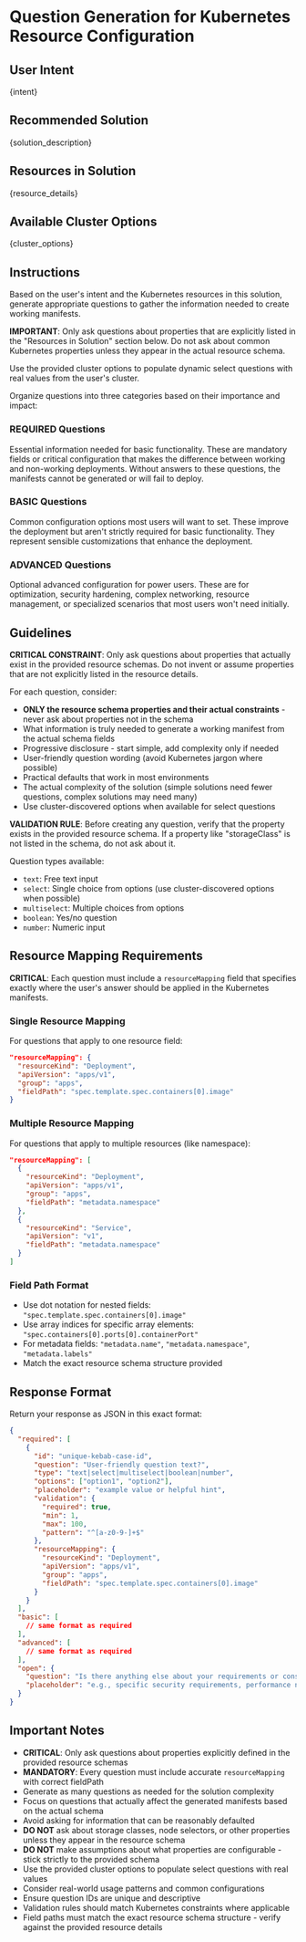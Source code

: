 # Question Generation for Kubernetes Resource Configuration

## User Intent
{intent}

## Recommended Solution
{solution_description}

## Resources in Solution
{resource_details}

## Available Cluster Options
{cluster_options}

## Instructions

Based on the user's intent and the Kubernetes resources in this solution, generate appropriate questions to gather the information needed to create working manifests.

**IMPORTANT**: Only ask questions about properties that are explicitly listed in the "Resources in Solution" section below. Do not ask about common Kubernetes properties unless they appear in the actual resource schema.

Use the provided cluster options to populate dynamic select questions with real values from the user's cluster.

Organize questions into three categories based on their importance and impact:

### REQUIRED Questions
Essential information needed for basic functionality. These are mandatory fields or critical configuration that makes the difference between working and non-working deployments. Without answers to these questions, the manifests cannot be generated or will fail to deploy.

### BASIC Questions  
Common configuration options most users will want to set. These improve the deployment but aren't strictly required for basic functionality. They represent sensible customizations that enhance the deployment.

### ADVANCED Questions
Optional advanced configuration for power users. These are for optimization, security hardening, complex networking, resource management, or specialized scenarios that most users won't need initially.

## Guidelines

**CRITICAL CONSTRAINT**: Only ask questions about properties that actually exist in the provided resource schemas. Do not invent or assume properties that are not explicitly listed in the resource details.

For each question, consider:
- **ONLY the resource schema properties and their actual constraints** - never ask about properties not in the schema
- What information is truly needed to generate a working manifest from the actual schema fields
- Progressive disclosure - start simple, add complexity only if needed  
- User-friendly question wording (avoid Kubernetes jargon where possible)
- Practical defaults that work in most environments
- The actual complexity of the solution (simple solutions need fewer questions, complex solutions may need many)
- Use cluster-discovered options when available for select questions

**VALIDATION RULE**: Before creating any question, verify that the property exists in the provided resource schema. If a property like "storageClass" is not listed in the schema, do not ask about it.

Question types available:
- `text`: Free text input
- `select`: Single choice from options (use cluster-discovered options when possible)
- `multiselect`: Multiple choices from options  
- `boolean`: Yes/no question
- `number`: Numeric input

## Resource Mapping Requirements

**CRITICAL**: Each question must include a `resourceMapping` field that specifies exactly where the user's answer should be applied in the Kubernetes manifests.

### Single Resource Mapping
For questions that apply to one resource field:
```json
"resourceMapping": {
  "resourceKind": "Deployment",
  "apiVersion": "apps/v1", 
  "group": "apps",
  "fieldPath": "spec.template.spec.containers[0].image"
}
```

### Multiple Resource Mapping  
For questions that apply to multiple resources (like namespace):
```json
"resourceMapping": [
  {
    "resourceKind": "Deployment",
    "apiVersion": "apps/v1",
    "group": "apps", 
    "fieldPath": "metadata.namespace"
  },
  {
    "resourceKind": "Service",
    "apiVersion": "v1",
    "fieldPath": "metadata.namespace"
  }
]
```

### Field Path Format
- Use dot notation for nested fields: `"spec.template.spec.containers[0].image"`
- Use array indices for specific array elements: `"spec.containers[0].ports[0].containerPort"`
- For metadata fields: `"metadata.name"`, `"metadata.namespace"`, `"metadata.labels"`
- Match the exact resource schema structure provided

## Response Format

Return your response as JSON in this exact format:

```json
{
  "required": [
    {
      "id": "unique-kebab-case-id",
      "question": "User-friendly question text?",
      "type": "text|select|multiselect|boolean|number",
      "options": ["option1", "option2"],
      "placeholder": "example value or helpful hint",
      "validation": {
        "required": true,
        "min": 1,
        "max": 100,
        "pattern": "^[a-z0-9-]+$"
      },
      "resourceMapping": {
        "resourceKind": "Deployment",
        "apiVersion": "apps/v1",
        "group": "apps",
        "fieldPath": "spec.template.spec.containers[0].image"
      }
    }
  ],
  "basic": [
    // same format as required
  ],
  "advanced": [
    // same format as required  
  ],
  "open": {
    "question": "Is there anything else about your requirements or constraints that would help us provide better recommendations?",
    "placeholder": "e.g., specific security requirements, performance needs, existing infrastructure constraints..."
  }
}
```

## Important Notes

- **CRITICAL**: Only ask questions about properties explicitly defined in the provided resource schemas
- **MANDATORY**: Every question must include accurate `resourceMapping` with correct fieldPath
- Generate as many questions as needed for the solution complexity
- Focus on questions that actually affect the generated manifests based on the actual schema
- Avoid asking for information that can be reasonably defaulted
- **DO NOT** ask about storage classes, node selectors, or other properties unless they appear in the resource schema
- **DO NOT** make assumptions about what properties are configurable - stick strictly to the provided schema
- Use the provided cluster options to populate select questions with real values
- Consider real-world usage patterns and common configurations
- Ensure question IDs are unique and descriptive
- Validation rules should match Kubernetes constraints where applicable
- Field paths must match the exact resource schema structure - verify against the provided resource details
